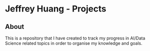 # Jeffrey Huang - Projects

## About

This is a repository that I have created to track my progress in AI/Data Science related topics in order to organise my knowledge and goals. 

# 

